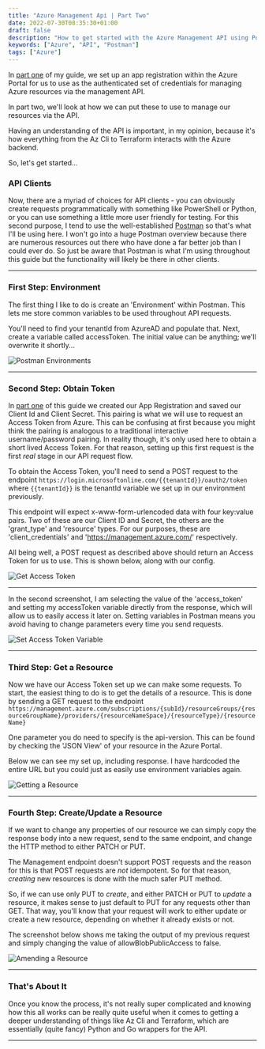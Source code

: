 ```yaml
---
title: "Azure Management Api | Part Two"
date: 2022-07-30T08:35:30+01:00
draft: false
description: "How to get started with the Azure Management API using Postman"
keywords: ["Azure", "API", "Postman"]
tags: ["Azure"]
---
```


In [part one](../azure-management-api) of my guide, we set up an app registration within the Azure Portal for us to use as the authenticated set of credentials for managing Azure resources via the management API.

In part two, we'll look at how we can put these to use to manage our resources via the API.

Having an understanding of the API is important, in my opinion, because it's how everything from the Az Cli to Terraform interacts with the Azure backend.

So, let's get started...

### API Clients

Now, there are a myriad of choices for API clients - you can obviously create requests programmatically with something like PowerShell or Python, or you can use something a little more user friendly for testing.  For this second purpose, I tend to use the well-established [Postman](https://www.postman.com/) so that's what I'll be using here.  I won't go into a huge Postman overview because there are numerous resources out there who have done a far better job than I could ever do.  So just be aware that Postman is what I'm using throughout this guide but the functionality will likely be there in other clients.

---
### First Step: Environment

The first thing I like to do is create an 'Environment' within Postman.  This lets me store common variables to be used throughout API requests.

You'll need to find your tenantId from AzureAD and populate that.  Next, create a variable called accessToken.  The initial value can be anything; we'll overwrite it shortly...

![Postman Environments](/img/API2_01_Postman_Envs.png)

---
### Second Step: Obtain Token

In [part one](../azure-management-api) of this guide we created our App Registration and saved our Client Id and Client Secret.  This pairing is what we will use to request an Access Token from Azure.  This can be confusing at first because you might think the pairing is analogous to a traditional interactive username/password pairing.  In reality though, it's only used here to obtain a short lived Access Token.  For that reason, setting up this first request is the first _real_ stage in our API request flow.

To obtain the Access Token, you'll need to send a POST request to the endpoint `https://login.microsoftonline.com/{{tenantId}}/oauth2/token` where `{{tenantId}}` is the tenantId variable we set up in our environment previously.

This endpoint will expect x-www-form-urlencoded data with four key:value pairs.  Two of these are our Client ID and Secret, the others are the 'grant_type' and 'resource' types.  For our purposes, these are 'client_credentials' and 'https://management.azure.com/' respectively.

All being well, a POST request as described above should return an Access Token for us to use.  This is  shown below, along with our config.

![Get Access Token](/img/API2_02_Token_Request.png)

---
In the second screenshot, I am selecting the value of the 'access_token' and setting my accessToken variable directly from the response, which will allow us to easily access it later on.  Setting variables in Postman means you avoid having to change parameters every time you send requests.

![Set Access Token Variable](/img/API2_03_Set_Token_Variable.png)

---
### Third Step: Get a Resource

Now we have our Access Token set up we can make some requests.  To start, the easiest thing to do is to get the details of a resource.  This is done by sending a GET request to the endpoint `https://management.azure.com/subscriptions/{subId}/resourceGroups/{resourceGroupName}/providers/{resourceNameSpace}/{resourceType}/{resourceName}`

One parameter you do need to specify is the api-version.  This can be found by checking the 'JSON View' of your resource in the Azure Portal.

Below we can see my set up, including response.  I have hardcoded the entire URL but you could just as easily use environment variables again.

![Getting a Resource](/img/API2_04_Get_Resource.png)

---
### Fourth Step: Create/Update a Resource

If we want to change any properties of our resource we can simply copy the response body into a new request, send to the same endpoint, and change the HTTP method to either PATCH or PUT.

The Management endpoint doesn't support POST requests and the reason for this is that POST requests are _not_ idempotent.  So for that reason, _creating_ new resources is done with the much safer PUT method.

So, if we can use only PUT to _create_, and either PATCH or PUT to _update_ a resource, it makes sense to just default to PUT for any requests other than GET.  That way, you'll know that your request will work to either update or create a new resource, depending on whether it already exists or not.

The screenshot below shows me taking the output of my previous request and simply changing the value of allowBlobPublicAccess to false.

![Amending a Resource](/img/API2_05_Amend_Resource.png)

---
### That's About It

Once you know the process, it's not really super complicated and knowing how this all works can be really quite useful when it comes to getting a deeper understanding of things like Az Cli and Terraform, which are essentially (quite fancy) Python and Go wrappers for the API.

---
